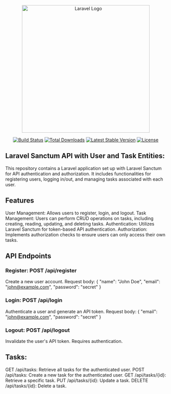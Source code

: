 <p align="center"><a href="https://laravel.com" target="_blank"><img src="https://raw.githubusercontent.com/laravel/art/master/logo-lockup/5%20SVG/2%20CMYK/1%20Full%20Color/laravel-logolockup-cmyk-red.svg" width="400" alt="Laravel Logo"></a></p>

<p align="center">
<a href="https://github.com/laravel/framework/actions"><img src="https://github.com/laravel/framework/workflows/tests/badge.svg" alt="Build Status"></a>
<a href="https://packagist.org/packages/laravel/framework"><img src="https://img.shields.io/packagist/dt/laravel/framework" alt="Total Downloads"></a>
<a href="https://packagist.org/packages/laravel/framework"><img src="https://img.shields.io/packagist/v/laravel/framework" alt="Latest Stable Version"></a>
<a href="https://packagist.org/packages/laravel/framework"><img src="https://img.shields.io/packagist/l/laravel/framework" alt="License"></a>
</p>

## Laravel Sanctum API with User and Task Entities:

<p>This repository contains a Laravel application set up with Laravel Sanctum for API authentication and authorization. It includes functionalities for registering users, logging in/out, and managing tasks associated with each user.</p>

## Features
User Management: Allows users to register, login, and logout.
Task Management: Users can perform CRUD operations on tasks, including creating, reading, updating, and deleting tasks.
Authentication: Utilizes Laravel Sanctum for token-based API authentication.
Authorization: Implements authorization checks to ensure users can only access their own tasks.

## API Endpoints

### Register: POST /api/register
Create a new user account.
Request body: { "name": "John Doe", "email": "john@example.com", "password": "secret" }
### Login: POST /api/login
Authenticate a user and generate an API token.
Request body: { "email": "john@example.com", "password": "secret" }
### Logout: POST /api/logout
Invalidate the user's API token.
Requires authentication.
## Tasks:
GET /api/tasks: Retrieve all tasks for the authenticated user.
POST /api/tasks: Create a new task for the authenticated user.
GET /api/tasks/{id}: Retrieve a specific task.
PUT /api/tasks/{id}: Update a task.
DELETE /api/tasks/{id}: Delete a task.


